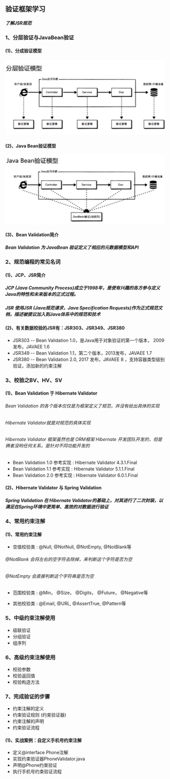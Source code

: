 ## 验证框架学习

##### 了解JSR规范

### 1、分层验证与JavaBean验证

#### (1)、分成验证模型
![avator](image/fencengyanzhengmoxing.jpg)

#### (2)、Java Bean验证模型
![avator](image/JavaBeanyanzhengmoxing.jpg)

#### (3)、Bean Validation简介

##### Bean Validation 为 JavaBean 验证定义了相应的元数据模型和API


### 2、规范编程的常见名词

#### (1)、JCP、JSR简介

##### JCP (Java Community Process)成立于1998年，是使有兴趣的各方参与定义Java的特性和未来版本的正式过程。

##### JSR 使用JSR (Java规范请求，Java Specification Requests)作为正式规范文档，描述被提议加入到Java体系中的规范和技术


#### (2)、有关数据校验的JSR有：JSR303、JSR349、JSR380

* JSR303 -- Bean Validation 1.0，是Java用于对象验证的第一个版本， 2009发布，JAVAEE 1.6
* JSR349 -- Bean Validation 1.1，第二个版本，2013发布，JAVAEE 1.7
* JSR380 -- Bean Validation 2.0, 2017 发布，JAVAEE 8 ，支持容器类型级别验证，添加新的约束注解

### 3、校验之BV、HV、SV

#### (1)、Bean Validation 于 Hibernate Validator

###### Bean Validation 的各个版本仅仅是为框架定义了规范，并没有给出具体的实现
###### Hibernate Validator就是对规范的具体实现
###### Hibernate Validator 框架虽然也是 ORM框架 Hibernate 开发团队开发的，但是俩者没哟任何关系，是针对不同功能开发的

* Bean Validation 1.0 参考实现 : Hibernate Validator 4.3.1.Final
* Bean Validation 1.1 参考实现 : Hibernate Validator 5.1.1.Final
* Bean Validation 2.0 参考实现 : Hibernate Validator 6.0.1.Final


#### (2)、Hibernate Validator 与 Spring Validation 

##### Spring Validation 在 Hibernate Validator的基础上，对其进行了二次封装，以满足在Spring环境中更简单、高效的对数据进行验证


### 4、常用约束注解

#### (1)、常用约束注解
* 空值校验类 : @Null, @NotNull, @NotEmpty, @NotBlank等
###### @NotBlank 会将左右的空字符去除掉，来判断这个字符是否为空
###### @NotEmpty 会直接判断这个字符串是否为空
* 范围校验类 : @Min， @Size， @Digits， @Future， @Negative等

* 其他校验类 : @Email, @URL, @AssertTrue, @Pattern等


### 5、中级约束注解使用
* 级联验证
* 分组验证
* 组序列


### 6、高级约束注解使用
* 校验参数
* 校验返回值
* 校验构造方法

### 7、完成验证的步骤
* 约束注解的定义
* 约束验证规则 (约束验证器)
* 约束注解的声明
* 约束验证流程

#### (1)、实战案例：自定义手机号约束注解
* 定义@interface Phone注解
* 实现约束验证器PhoneValidator.java
* 声明@Phone约束验证
* 执行手机号约束验证流程